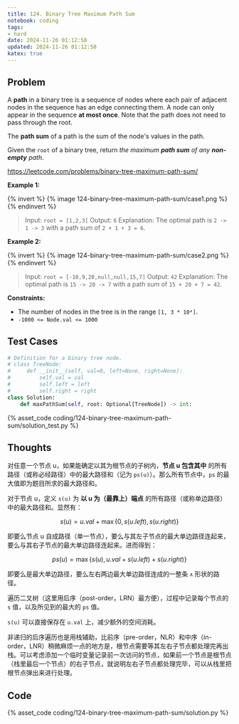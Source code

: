 ```yaml
---
title: 124. Binary Tree Maximum Path Sum
notebook: coding
tags:
- hard
date: 2024-11-26 01:12:58
updated: 2024-11-26 01:12:58
katex: true
---
```

## Problem

A **path** in a binary tree is a sequence of nodes where each pair of adjacent nodes in the sequence has an edge connecting them. A node can only appear in the sequence **at most once**. Note that the path does not need to pass through the root.

The **path sum** of a path is the sum of the node's values in the path.

Given the `root` of a binary tree, return _the maximum **path sum** of any **non-empty** path_.

<https://leetcode.com/problems/binary-tree-maximum-path-sum/>

**Example 1:**

{% invert %}
{% image 124-binary-tree-maximum-path-sum/case1.png %}
{% endinvert %}

> Input: `root = [1,2,3]`
> Output: `6`
> Explanation: The optimal path is `2 -> 1 -> 3` with a path sum of `2 + 1 + 3 = 6`.

**Example 2:**

{% invert %}
{% image 124-binary-tree-maximum-path-sum/case2.png %}
{% endinvert %}

> Input: `root = [-10,9,20,null,null,15,7]`
> Output: `42`
> Explanation: The optimal path is `15 -> 20 -> 7` with a path sum of `15 + 20 + 7 = 42`.

**Constraints:**

- The number of nodes in the tree is in the range `[1, 3 * 10⁴]`.
- `-1000 <= Node.val <= 1000`

## Test Cases

``` python
# Definition for a binary tree node.
# class TreeNode:
#     def __init__(self, val=0, left=None, right=None):
#         self.val = val
#         self.left = left
#         self.right = right
class Solution:
    def maxPathSum(self, root: Optional[TreeNode]) -> int:
```

{% asset_code coding/124-binary-tree-maximum-path-sum/solution_test.py %}

## Thoughts

对任意一个节点 u，如果能确定以其为根节点的子树内，**节点 u 包含其中** 的所有路径（或称必经路径）中的最大路径和（记为 `ps(u)`）。那么所有节点中，`ps` 的最大值即为题目所求的最大路径和。

对于节点 u，定义 `s(u)` 为 **以 u 为（最靠上）端点** 的所有路径（或称单边路径）中的最大路径和。显然有：

$$
s(u)=u.val+\max\{0,s(u.left),s(u.right)\}
$$

即要么节点 u 自成路径（单一节点），要么与其左子节点的最大单边路径连起来，要么与其右子节点的最大单边路径连起来。进而得到：

$$
ps(u)=\max\{s(u),u.val+s(u.left)+s(u.right)\}
$$

即要么是最大单边路径，要么左右两边最大单边路径连成的一整条 `∧` 形状的路径。

遍历二叉树（这里用后序（post-order，LRN）最方便），过程中记录每个节点的 `s` 值，以及所见到的最大的 `ps` 值。

`s(u)` 可以直接保存在 `u.val` 上，减少额外的空间消耗。

非递归的后序遍历也是用栈辅助，比前序（pre-order，NLR）和中序（in-order，LNR）稍微麻烦一点的地方是，根节点需要等其左右子节点都处理完再出栈。可以考虑添加一个临时变量记录前一次访问的节点，如果前一个节点是根节点（栈里最后一个节点）的右子节点，就说明左右子节点都处理完毕，可以从栈里把根节点弹出来进行处理。

## Code

{% asset_code coding/124-binary-tree-maximum-path-sum/solution.py %}
